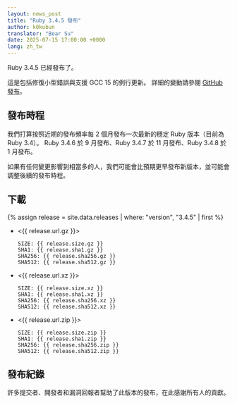 ```yaml
---
layout: news_post
title: "Ruby 3.4.5 發布"
author: k0kubun
translator: "Bear Su"
date: 2025-07-15 17:00:00 +0000
lang: zh_tw
---
```


Ruby 3.4.5 已經發布了。

這是包括修復小型錯誤與支援 GCC 15 的例行更新。
詳細的變動請參閱 [GitHub 發布](https://github.com/ruby/ruby/releases/tag/v3_4_5)。

## 發布時程

我們打算按照近期的發布頻率每 2 個月發布一次最新的穩定 Ruby 版本（目前為 Ruby 3.4）。
Ruby 3.4.6 於 9 月發布、Ruby 3.4.7 於 11 月發布、Ruby 3.4.8 於 1 月發布。

如果有任何變更影響到相當多的人，我們可能會比預期更早發布新版本，並可能會調整後續的發布時程。

## 下載

{% assign release = site.data.releases | where: "version", "3.4.5" | first %}

* <{{ release.url.gz }}>

      SIZE: {{ release.size.gz }}
      SHA1: {{ release.sha1.gz }}
      SHA256: {{ release.sha256.gz }}
      SHA512: {{ release.sha512.gz }}

* <{{ release.url.xz }}>

      SIZE: {{ release.size.xz }}
      SHA1: {{ release.sha1.xz }}
      SHA256: {{ release.sha256.xz }}
      SHA512: {{ release.sha512.xz }}

* <{{ release.url.zip }}>

      SIZE: {{ release.size.zip }}
      SHA1: {{ release.sha1.zip }}
      SHA256: {{ release.sha256.zip }}
      SHA512: {{ release.sha512.zip }}

## 發布紀錄

許多提交者、開發者和漏洞回報者幫助了此版本的發布，在此感謝所有人的貢獻。
